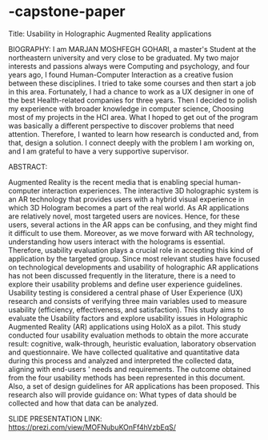# -capstone-paper
Title: Usability in Holographic Augmented Reality applications


BIOGRAPHY:
I am MARJAN MOSHFEGH GOHARI, a master's Student at the northeastern university and very close to be graduated. 
My two major interests and passions always were Computing and psychology, and four years ago, I found 
Human-Computer Interaction as a creative fusion between these disciplines. I tried to take some courses and then start a job in this area. 
Fortunately, I had a chance to work as a UX designer in one of the best Health-related companies for three years.
Then I decided to polish my experience with broader knowledge in computer science, Choosing most of my projects in the HCI area.
What I hoped to get out of the program was basically a different perspective to discover problems that need attention.
Therefore, I wanted to learn how research is conducted and, from that, design a solution.
I connect deeply with the problem I am working on, and I am grateful to have a very supportive supervisor.


ABSTRACT:

Augmented Reality is the recent media that is enabling special human-computer interaction experiences. The interactive 3D holographic system is an AR technology that provides users with a hybrid visual experience in which 3D Hologram becomes a part of the real world.
As AR applications are relatively novel, most targeted users are novices. Hence, for these users, several actions in the AR apps can be confusing, and they might find it difficult to use them. Moreover, as we move forward with AR technology, understanding how users interact with the holograms is essential.
Therefore, usability evaluation plays a crucial role in accepting this kind of application by the targeted group. Since most relevant studies have focused on technological developments and usability of holographic AR applications has not been discussed frequently in the literature, there is a need to explore their usability problems and define user experience guidelines. Usability testing is considered a central phase of User Experience (UX) research and consists of verifying three main variables used to measure usability (efficiency, effectiveness, and satisfaction). This study aims to evaluate the Usability factors and explore usability issues in Holographic Augmented Reality (AR) applications using HoloX as a pilot. This study conducted four usability evaluation methods to obtain the more accurate result: cognitive, walk-through, heuristic evaluation, laboratory observation and questionnaire.
 We have collected qualitative and quantitative data during this process and analyzed and interpreted the collected data, aligning with end-users ' needs and requirements.
The outcome obtained from the four usability methods has been represented in this document. Also, a set of design guidelines for AR applications has been proposed. This research also will provide guidance on: What types of data should be collected and how that data can be analyzed.

SLIDE PRESENTATION LINK: https://prezi.com/view/MOFNubuKOnFf4hVzbEqS/
